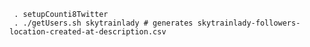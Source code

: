      . setupCounti8Twitter
     . ./getUsers.sh skytrainlady # generates skytrainlady-followers-location-created-at-description.csv
    
